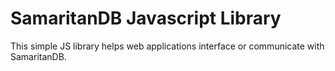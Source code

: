 # SamaritanDB Javascript Library

This simple JS library helps web applications interface or communicate with SamaritanDB. 
